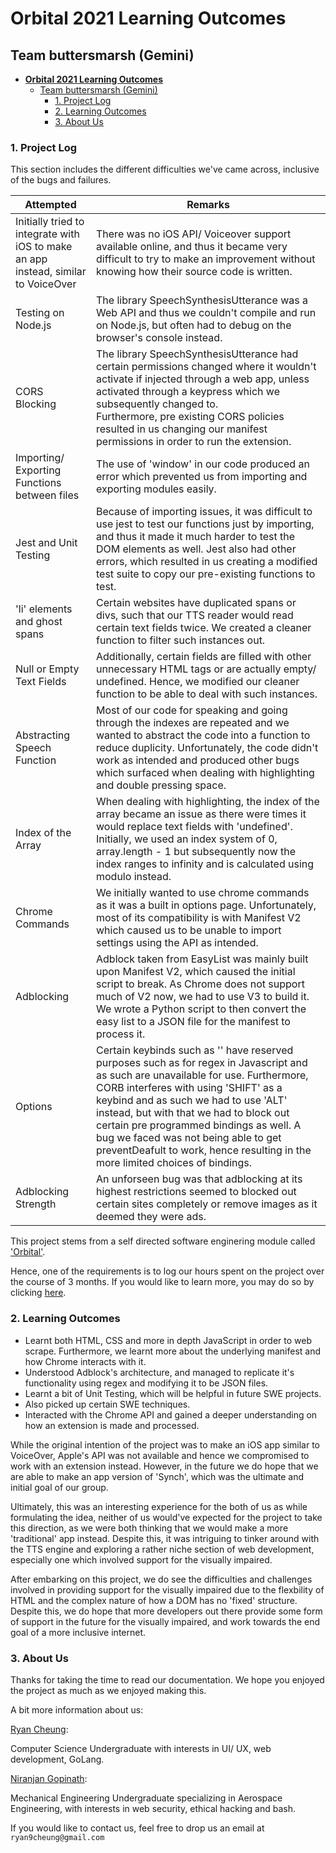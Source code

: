 # **Orbital 2021 Learning Outcomes**

## Team buttersmarsh (Gemini)

- [**Orbital 2021 Learning Outcomes** ](#orbital-2021-learning-outcomes)
  - [Team buttersmarsh (Gemini)](#team-buttersmarsh-gemini)
    - [1. Project Log](#1-project-log)
    - [2. Learning Outcomes](#2-learning-outcomes)
    - [3. About Us](#3-about-us)

### 1. Project Log

This section includes the different difficulties we've came across, inclusive of the bugs and failures.

| Attempted                                                    | Remarks                                                      |
| ------------------------------------------------------------ | ------------------------------------------------------------ |
| Initially tried to integrate with iOS to make an app instead, similar to VoiceOver | There was no iOS API/ Voiceover support available online, and thus it became very difficult to try to make an improvement without knowing how their source code is written. |
| Testing on Node.js                                           | The library SpeechSynthesisUtterance was a Web API and thus we couldn't compile and run on Node.js, but often had to debug on the browser's console instead. |
| CORS Blocking                                                | The library SpeechSynthesisUtterance had certain permissions changed where it wouldn't activate if injected through a web app, unless activated through a keypress which we subsequently changed to.<br />Furthermore, pre existing CORS policies resulted in us changing our manifest permissions in order to run the extension. |
| Importing/ Exporting Functions between files                 | The use of 'window' in our code produced an error which prevented us from importing and exporting modules easily. |
| Jest and Unit Testing                                        | Because of importing issues, it was difficult to use jest to test our functions just by importing, and thus it made it much harder to test the DOM elements as well. Jest also had other errors, which resulted in us creating a modified test suite to copy our pre-existing functions to test. |
| 'li' elements and ghost spans                                | Certain websites have duplicated spans or divs, such that our TTS reader would read certain text fields twice. We created a cleaner function to filter such instances out. |
| Null or Empty Text Fields                                    | Additionally, certain fields are filled with other unnecessary HTML tags or are actually empty/ undefined. Hence, we modified our cleaner function to be able to deal with such instances. |
| Abstracting Speech Function                                  | Most of our code for speaking and going through the indexes are repeated and we wanted to abstract the code into a function to reduce duplicity. Unfortunately, the code didn't work as intended and produced other bugs which surfaced when dealing with highlighting and double pressing space. |
| Index of the Array                                           | When dealing with highlighting, the index of the array became an issue as there were times it would replace text fields with 'undefined'. Initially, we used an index system of 0, array.length - 1 but subsequently now the index ranges to infinity and is calculated using modulo instead. |
| Chrome Commands                                              | We initially wanted to use chrome commands as it was a built in options page. Unfortunately, most of its compatibility is with Manifest V2 which caused us to be unable to import settings using the API as intended. |
| Adblocking                                                   | Adblock taken from EasyList was mainly built upon Manifest V2, which caused the initial script to break. As Chrome does not support much of V2 now, we had to use V3 to build it. We wrote a Python script to then convert the easy list to a JSON file for the manifest to process it. |
| Options                                                      | Certain keybinds such as '\' have reserved purposes such as for regex in Javascript and as such are unavailable for use. Furthermore, CORB interferes with using 'SHIFT' as a keybind and as such we had to use 'ALT' instead, but with that we had to block out certain pre programmed bindings as well. A bug we faced was not being able to get preventDeafult to work, hence resulting in the more limited choices of bindings. |
| Adblocking Strength                                          | An unforseen bug was that adblocking at its highest restrictions seemed to blocked out certain sites completely or remove images as it deemed they were ads.  |                                                                                                                                                                                                    |

This project stems from a self directed software enginering module called ['Orbital'](https://orbital.comp.nus.edu.sg/).

Hence, one of the requirements is to log our hours spent on the project over the course of 3 months. If you would like to learn more, you may do so by clicking [here](https://docs.google.com/spreadsheets/d/16ZCVtac-iHqGs--4NDkFv1cV-XHdij5KR6NIbroeNq8/edit?usp=sharing).

### 2. Learning Outcomes

- Learnt both HTML, CSS and more in depth JavaScript in order to web scrape. Furthermore, we learnt more about the underlying manifest and how Chrome interacts with it.
- Understood Adblock's architecture, and managed to replicate it's functionality using regex and modifying it to be JSON files.
- Learnt a bit of Unit Testing, which will be helpful in future SWE projects.
- Also picked up certain SWE techniques.
- Interacted with the Chrome API and gained a deeper understanding on how an extension is made and processed.

While the original intention of the project was to make an iOS app similar to VoiceOver, Apple's API was not available and hence we compromised to work with an extension instead. However, in the future we do hope that we are able to make an app version of 'Synch', which was the ultimate and initial goal of our group.

Ultimately, this was an interesting experience for the both of us as while formulating the idea, neither of us would've expected for the project to take this direction, as we were both thinking that we would make a more 'traditional' app instead. Despite this, it was intriguing to tinker around with the TTS engine and exploring a rather niche section of web development, especially one which involved support for the visually impaired.

After embarking on this project, we do see the difficulties and challenges involved in providing support for the visually impaired due to the flexbility of HTML and the complex nature of how a DOM has no 'fixed' structure. Despite this, we do hope that more developers out there provide some form of support in the future for the visually impaired, and work towards the end goal of a more inclusive internet. 

### 3. About Us

Thanks for taking the time to read our documentation. We hope you enjoyed the project as much as we enjoyed making this.

A bit more information about us:

[Ryan Cheung](https://github.com/RyanCheungJF):

Computer Science Undergraduate with interests in UI/ UX, web development, GoLang.

[Niranjan Gopinath](https://github.com/Niran-Chan):

Mechanical Engineering Undergraduate specializing in Aerospace Engineering, with interests in web security, ethical hacking and bash.

If you would like to contact us, feel free to drop us an email at `ryan9cheung@gmail.com`
